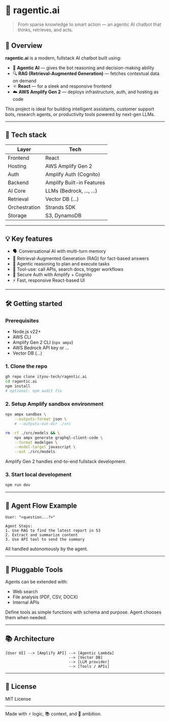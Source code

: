 # 🧠 ragentic.ai

> From sparse knowledge to smart action — an agentic AI chatbot that thinks, retrieves, and acts.

## 🚀 Overview

**ragentic.ai** is a modern, fullstack AI chatbot built using:

- 🧠 **Agentic AI** — gives the bot reasoning and decision-making ability
- 🔍 **RAG (Retrieval-Augmented Generation)** — fetches contextual data on demand
- ⚛️ **React** — for a sleek and responsive frontend
- ☁️ **AWS Amplify Gen 2** — deploys infrastructure, auth, and hosting as code

This project is ideal for building intelligent assistants, customer support bots, research agents, or productivity tools powered by next-gen LLMs.

---

## 🧱 Tech stack

| Layer        | Tech                                |
|--------------|-------------------------------------|
| Frontend     | React                               |
| Hosting      | AWS Amplify Gen 2                   |
| Auth         | Amplify Auth (Cognito)              |
| Backend      | Amplify Built-in Features           |
| AI Core      | LLMs (Bedrock, ..., ...)            |
| Retrieval    | Vector DB (...)                     |
| Orchestration| Strands SDK                         |
| Storage      | S3, DynamoDB                        |

---

## 💡 Key features

- 🗣 Conversational AI with multi-turn memory
- 🔎 Retrieval-Augmented Generation (RAG) for fact-based answers
- 🧭 Agentic reasoning to plan and execute tasks
- 🧰 Tool-use: call APIs, search docs, trigger workflows
- 🔐 Secure Auth with Amplify + Cognito
- ⚡ Fast, responsive React-based UI

---

## 🛠️ Getting started

### Prerequisites

- Node.js v22+
- AWS CLI  
- Amplify Gen 2 CLI (`npx ampx`)  
- AWS Bedrock API key or ...
- Vector DB (...)

### 1. Clone the repo

```bash
gh repo clone ityou-tech/ragentic.ai
cd ragentic.ai
npm install
# optional: npm audit fix
````

### 2. Setup Amplify sandbox environment

```bash
npx ampx sandbox \
    --outputs-format json \
    # --outputs-out-dir ./src

rm -rf ./src/models && \
    npx ampx generate graphql-client-code \
    --format modelgen \
    --model-target javascript \
    --out ./src/models
```

Amplify Gen 2 handles end-to-end fullstack development.

### 3. Start local development

```bash
npm run dev
```

---

## 🤖 Agent Flow Example

```text
User: "<question...?>"

Agent Steps:
1. Use RAG to find the latest report in S3
2. Extract and summarize content
3. Use API tool to send the summary
```

All handled autonomously by the agent.

---

## 🔌 Pluggable Tools

Agents can be extended with:

* Web search
* File analysis (PDF, CSV, DOCX)
* Internal APIs

Define tools as simple functions with schema and purpose. Agent chooses them when needed.

---

## 📚 Architecture

```
[User UI] --> [Amplify API] --> [Agentic Lambda]
                            --> [Vector DB]
                            --> [LLM provider]
                            --> [Tools / APIs]
```

---

## 📄 License

MIT License

---

Made with ⚡ logic, 📚 context, and 🧠 ambition.
